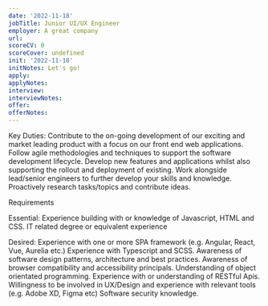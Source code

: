 ```yaml
---
date: '2022-11-18'
jobTitle: Junior UI/UX Engineer
employer: A great company
url:
scoreCV: 0
scoreCover: undefined
init: '2022-11-18'
initNotes: Let's go!
apply:
applyNotes:
interview:
interviewNotes:
offer:
offerNotes:
---
```


Key Duties:
Contribute to the on-going development of our exciting and market leading product with a focus on our front end web applications.
Follow agile methodologies and techniques to support the software development lifecycle.
Develop new features and applications whilst also supporting the rollout and deployment of existing.
Work alongside lead/senior engineers to further develop your skills and knowledge.
Proactively research tasks/topics and contribute ideas.

Requirements

Essential:
Experience building with or knowledge of Javascript, HTML and CSS.
IT related degree or equivalent experience

Desired:
Experience with one or more SPA framework (e.g. Angular, React, Vue, Aurelia etc.)
Experience with Typescript and SCSS.
Awareness of software design patterns, architecture and best practices.
Awareness of browser compatibility and accessibility principals.
Understanding of object orientated programming.
Experience with or understanding of RESTful Apis.
Willingness to be involved in UX/Design and experience with relevant tools (e.g. Adobe XD, Figma etc)
Software security knowledge.
